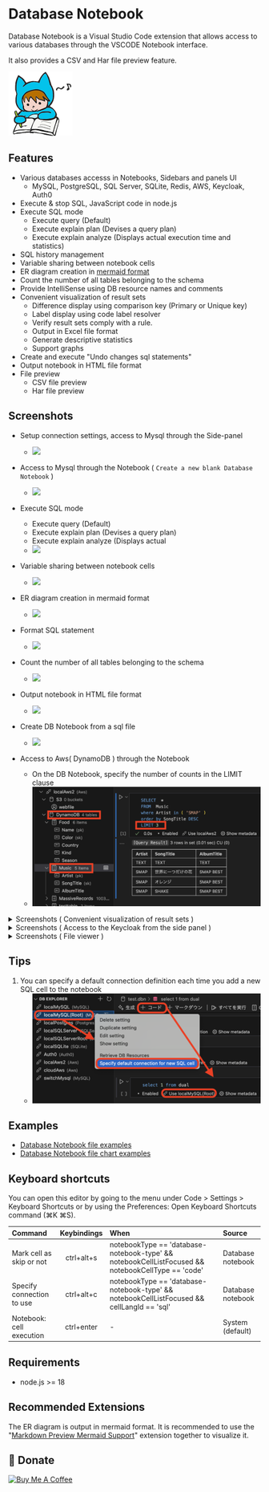 # Database Notebook

Database Notebook is a Visual Studio Code extension that allows access to various databases through the VSCODE Notebook interface.

It also provides a CSV and Har file preview feature.

![logo](./media/logo128.png)

## Features

- Various databases accesss in Notebooks, Sidebars and panels UI
  - MySQL, PostgreSQL, SQL Server, SQLite, Redis, AWS, Keycloak, Auth0
- Execute & stop SQL, JavaScript code in node.js
- Execute SQL mode
  - Execute query (Default)
  - Execute explain plan (Devises a query plan)
  - Execute explain analyze (Displays actual execution time and statistics)
- SQL history management
- Variable sharing between notebook cells
- ER diagram creation in [mermaid format](https://mermaid.js.org/syntax/entityRelationshipDiagram.html)
- Count the number of all tables belonging to the schema
- Provide IntelliSense using DB resource names and comments
- Convenient visualization of result sets
  - Difference display using comparison key (Primary or Unique key)
  - Label display using code label resolver
  - Verify result sets comply with a rule.
  - Output in Excel file format
  - Generate descriptive statistics
  - Support graphs
- Create and execute "Undo changes sql statements"
- Output notebook in HTML file format
- File preview
  - CSV file preview
  - Har file preview

## Screenshots

- Setup connection settings, access to Mysql through the Side-panel

  - ![](https://raw.githubusercontent.com/l-v-yonsama/db-notebook/main/docs/images/01_setup.gif)

- Access to Mysql through the Notebook ( `Create a new blank Database Notebook` )

  - ![](https://raw.githubusercontent.com/l-v-yonsama/db-notebook/main/docs/images/02_notebook.gif)

- Execute SQL mode

  - Execute query (Default)
  - Execute explain plan (Devises a query plan)
  - Execute explain analyze (Displays actual
  - ![](https://raw.githubusercontent.com/l-v-yonsama/db-notebook/main/docs/images/13_sql_mode.gif)

- Variable sharing between notebook cells

  - ![](https://raw.githubusercontent.com/l-v-yonsama/db-notebook/main/docs/images/03_variable_sharing.gif)

- ER diagram creation in mermaid format

  - ![](https://raw.githubusercontent.com/l-v-yonsama/db-notebook/main/docs/images/04_er_diagram.gif)

- Format SQL statement

  - ![](https://raw.githubusercontent.com/l-v-yonsama/db-notebook/main/docs/images/12_format.gif)

- Count the number of all tables belonging to the schema

  - ![](https://raw.githubusercontent.com/l-v-yonsama/db-notebook/main/docs/images/15_count_for_all_tables.gif)

- Output notebook in HTML file format

  - ![](https://raw.githubusercontent.com/l-v-yonsama/db-notebook/main/docs/images/16_html_report.gif)

- Create DB Notebook from a sql file

  - ![](https://raw.githubusercontent.com/l-v-yonsama/db-notebook/main/docs/images/17_sql_to_dbn.gif)

- Access to Aws( DynamoDB ) through the Notebook
  - On the DB Notebook, specify the number of counts in the LIMIT clause
  - ![](./docs/images/18_dynamoDB.png)

<details>

<summary>Screenshots ( Convenient visualization of result sets )</summary>

<div>

### Difference display using comparison key (Primary or Unique key)

- Create and execute "Undo changes sql statements"

- ![](https://raw.githubusercontent.com/l-v-yonsama/db-notebook/main/docs/images/05_diff.gif)

### Label display using code label resolver ( `Create a new blank Code label resolver` )

- ![](https://raw.githubusercontent.com/l-v-yonsama/db-notebook/main/docs/images/06_label_display.gif)

### Verify records comply with a rule ( `Create a new blank DB record rule` )

- ![](https://raw.githubusercontent.com/l-v-yonsama/db-notebook/main/docs/images/07_record_rule.gif)

### Generate descriptive statistics

- ![](https://raw.githubusercontent.com/l-v-yonsama/db-notebook/main/docs/images/14_describe.gif)

</div>

</details>

<details>

<summary>Screenshots ( Access to the Keycloak from the side panel )</summary>

<div>

### Access to the Keycloak from the side panel to display changes in user information.

- ![](https://raw.githubusercontent.com/l-v-yonsama/db-notebook/main/docs/images/08_keycloak.gif)

### Expand and display JSON items in columns.

- ![](https://raw.githubusercontent.com/l-v-yonsama/db-notebook/main/docs/images/09_json_expansion.gif)

</div>

</details>

<details>

<summary>Screenshots ( File viewer )</summary>

<div>

### Csv file viewer

- After previewing the CSV file, descriptive statistics were displayed according to its content.

- ![](https://raw.githubusercontent.com/l-v-yonsama/db-notebook/main/docs/images/10_csv_viewer.gif)

### Har file viewer

- ![](https://raw.githubusercontent.com/l-v-yonsama/db-notebook/main/docs/images/11_har_viewer.gif)

</div>

</details>

## Tips

1. You can specify a default connection definition each time you add a new SQL cell to the notebook
   - ![](./docs/images/tips/01_default_connection.png)

## Examples

- [Database Notebook file examples](/docs/examples/databaseNotebook.md)
- [Database Notebook file chart examples](/docs/examples/databaseNotebookChart.md)

## Keyboard shortcuts

You can open this editor by going to the menu under Code > Settings > Keyboard Shortcuts or by using the Preferences: Open Keyboard Shortcuts command (⌘K ⌘S).

| Command                   | Keybindings | When                                                                                              | Source            |
| :------------------------ | :---------: | :------------------------------------------------------------------------------------------------ | :---------------- |
| Mark cell as skip or not  | ctrl+alt+s  | notebookType == 'database-notebook-type' && notebookCellListFocused && notebookCellType == 'code' | Database notebook |
| Specify connection to use | ctrl+alt+c  | notebookType == 'database-notebook-type' && notebookCellListFocused && cellLangId == 'sql'        | Database notebook |
| Notebook: cell execution  | ctrl+enter  | -                                                                                                 | System (default)  |

## Requirements

- node.js >= 18

## Recommended Extensions

The ER diagram is output in mermaid format.
It is recommended to use the "[Markdown Preview Mermaid Support](https://marketplace.visualstudio.com/items?itemName=bierner.markdown-mermaid)" extension together to visualize it.

## 🎁 Donate

<a href="https://www.buymeacoffee.com/lvyoshiokaI">
  <img src="https://cdn.buymeacoffee.com/buttons/default-orange.png" alt="Buy Me A Coffee" height="41" width="174">
</a>
